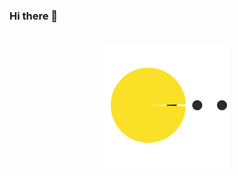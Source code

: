 ### Hi there 👋
<div align="center">
	<br>
	<img src="https://raw.githubusercontent.com/Aniket965/Aniket965/master/pacman.svg?sanitize=true" width="200" height="200">
</div>
<!--
**devduart/devduart** is a ✨ _special_ ✨ repository because its `README.md` (this file) appears on your GitHub profile.
# Dev Duart

Hello there! I'm Duart, sometimes also called DevDuart, a full-stack developer currently working part-time at  for freelancing and developing my own ideas. I mostly do back-end work, in languages such as C# and JavaScript, but I also have some experience working on front-end development, specially with SCSS and Vue.js. 

## Web Presence

You can normally find me on the following locations:

- Website/résumé: Working
- LinkedIn: Working
- Twitter: Working
